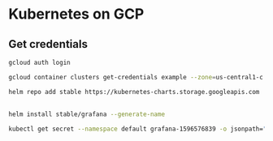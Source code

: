 # Kubernetes on GCP

## Get credentials

```bash
gcloud auth login

gcloud container clusters get-credentials example --zone=us-central1-c

helm repo add stable https://kubernetes-charts.storage.googleapis.com
``` 

## 
```bash
helm install stable/grafana --generate-name

kubectl get secret --namespace default grafana-1596576839 -o jsonpath="{.data.admin-password}"
```